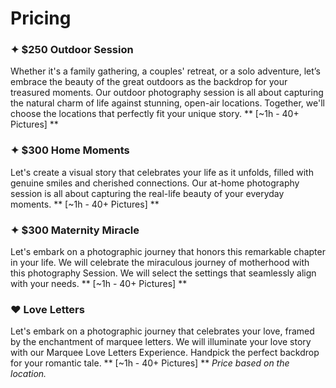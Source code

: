
# Pricing
 
### ✦ $250 Outdoor  Session 
Whether it's a family gathering, a couples' retreat, or a solo adventure, let’s embrace the beauty of the great outdoors as the backdrop for your treasured moments. Our outdoor photography session is all about capturing the natural charm of  life against stunning, open-air locations. Together, we'll choose the locations that perfectly fit your unique story. ** [~1h - 40+ Pictures] **


### ✦ $300 Home Moments 
Let's create a visual story that celebrates your life as it unfolds, filled with genuine smiles and cherished connections. Our at-home photography session is all about capturing the real-life beauty of your everyday moments. ** [~1h - 40+ Pictures] **

### ✦ $300 Maternity Miracle 
Let's embark on a photographic journey that honors this remarkable chapter in your life. We will celebrate the miraculous journey of motherhood with this photography Session. We will select the settings that seamlessly align with your needs. ** [~1h - 40+ Pictures] **

### ❤️️ Love Letters 
Let's embark on a photographic journey that celebrates your love, framed by the enchantment of marquee letters. We will illuminate your love story with our Marquee Love Letters Experience. Handpick the perfect backdrop for your romantic tale. ** [~1h - 40+ Pictures] ** *Price based on the location.*
